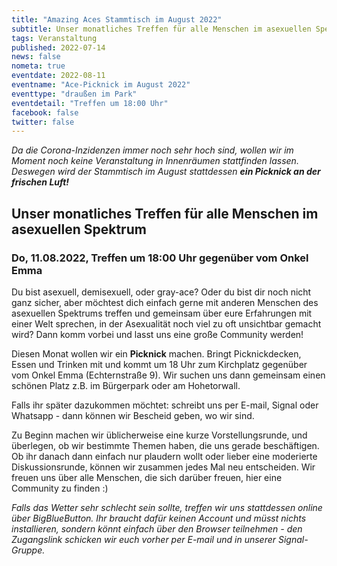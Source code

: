 ```yaml
---
title: "Amazing Aces Stammtisch im August 2022"
subtitle: Unser monatliches Treffen für alle Menschen im asexuellen Spektrum
tags: Veranstaltung
published: 2022-07-14
news: false
nometa: true
eventdate: 2022-08-11
eventname: "Ace-Picknick im August 2022"
eventtype: "draußen im Park"
eventdetail: "Treffen um 18:00 Uhr"
facebook: false
twitter: false
---
```


*Da die Corona-Inzidenzen immer noch sehr hoch sind, wollen wir im Moment noch keine Veranstaltung in Innenräumen stattfinden lassen. Deswegen wird der Stammtisch im August stattdessen* _**ein Picknick an der frischen Luft!**_ 

## Unser monatliches Treffen für alle Menschen im asexuellen Spektrum

### Do, 11.08.2022, Treffen um 18:00 Uhr gegenüber vom Onkel Emma

Du bist asexuell, demisexuell, oder gray-ace?
Oder du bist dir noch nicht ganz sicher, aber möchtest dich einfach gerne mit anderen Menschen des asexuellen Spektrums treffen und gemeinsam über eure Erfahrungen mit einer Welt sprechen, in der Asexualität noch viel zu oft unsichtbar gemacht wird?
Dann komm vorbei und lasst uns eine große Community werden!

Diesen Monat wollen wir ein **Picknick** machen. Bringt Picknickdecken, Essen und Trinken mit und kommt um 18 Uhr zum Kirchplatz gegenüber vom Onkel Emma (Echternstraße 9). Wir suchen uns dann gemeinsam einen schönen Platz z.B. im Bürgerpark oder am Hohetorwall. 

Falls ihr später dazukommen möchtet: schreibt uns per E-mail, Signal oder Whatsapp - dann können wir Bescheid geben, wo wir sind.

Zu Beginn machen wir üblicherweise eine kurze Vorstellungsrunde, und überlegen, ob wir bestimmte Themen haben, die uns gerade beschäftigen.
Ob ihr danach dann einfach nur plaudern wollt oder lieber eine moderierte Diskussionsrunde, können wir zusammen jedes Mal neu entscheiden. Wir freuen uns über alle Menschen, die sich darüber freuen, hier eine Community zu finden :)

*Falls das Wetter sehr schlecht sein sollte, treffen wir uns stattdessen online über BigBlueButton. Ihr braucht dafür keinen Account und müsst nichts installieren, sondern könnt einfach über den Browser teilnehmen - den Zugangslink schicken wir euch vorher per E-mail und in unserer Signal-Gruppe.*